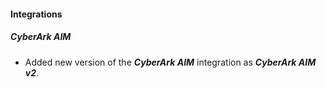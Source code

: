 
#### Integrations
##### CyberArk AIM
- Added new version of the ***CyberArk AIM*** integration as ***CyberArk AIM v2***.
